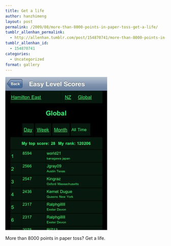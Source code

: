 ```yaml
---
title: Get a life
author: hanzhimeng
layout: post
permalink: /2009/08/more-than-8000-points-in-paper-toss-get-a-life/
tumblr_allenhan_permalink:
  - http://allenhan.tumblr.com/post/154870741/more-than-8000-points-in-paper-toss-get-a-life
tumblr_allenhan_id:
  - 154870741
categories:
  - Uncategorized
format: gallery
---
```

[<img class="alignnone size-full wp-image-442" alt="vv8tkg8GUqoqv1hclyyCmlupo1_" src="/images/uploads/2013/03/vv8tkg8GUqoqv1hclyyCmlupo1_.jpg" width="320" height="480" />][1]

More than 8000 points in paper toss? Get a life.

 [1]: /images/uploads/2013/03/vv8tkg8GUqoqv1hclyyCmlupo1_.jpg
